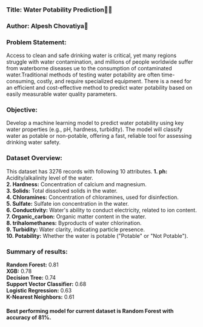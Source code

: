 
### Title: Water Potability Prediction  
### Author: Alpesh Chovatiya

### Problem Statement:
Access to clean and safe drinking water is critical, yet many regions struggle with water contamination, and millions of people worldwide suffer from waterborne diseases 
ue to the consumption of contaminated water.Traditional methods of testing water potability are often time-consuming, costly, and require specialized equipment. 
There is a need for an efficient and cost-effective method to predict water potability based on easily measurable water quality parameters.

### Objective:
Develop a machine learning model to predict water potability using key water properties (e.g., pH, hardness, turbidity). The model will classify water as potable or non-potable, 
offering a fast, reliable tool for assessing drinking water safety.

### Dataset Overview:
This dataset has 3276 records with following 10 attributes.
**1. ph:** Acidity/alkalinity level of the water.    
**2. Hardness:** Concentration of calcium and magnesium.       
**3. Solids:** Total dissolved solids in the water.      
**4. Chloramines:** Concentration of chloramines, used for disinfection.        
**5. Sulfate:** Sulfate ion concentration in the water.       
**6. Conductivity:** Water's ability to conduct electricity, related to ion content.         
**7. Organic_carbon:** Organic matter content in the water.     
**8. trihalomethanes:** Byproducts of water chlorination.       
**9. Turbidity:** Water clarity, indicating particle presence.        
**10. Potability:** Whether the water is potable ("Potable" or "Not Potable").        

### Summary of results:
**Random Forest:** 0.81    
**XGB:** 0.78    
**Decision Tree:** 0.74    
**Support Vector Classifier:** 0.68    
**Logistic Regression:** 0.63    
**K-Nearest Neighbors:** 0.61    

#### Best performing model for current dataset is Random Forest  with accuracy of 81%.




